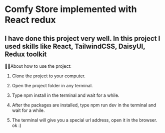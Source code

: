 # Comfy Store implemented with React redux

## I have done this project very well. In this project I used skills like React, TailwindCSS, DaisyUI, Redux toolkit



🧑‍💻About how to use the project:

1. Clone the project to your computer.

2. Open the project folder in any terminal.

3. Type npm install in the terminal and wait for a while.

4. After the packages are installed, type npm run dev in the terminal and wait for a while.

5. The terminal will give you a special url address, open it in the browser. ok :)
